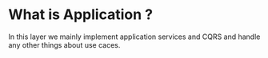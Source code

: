 # What is Application ?

In this layer we mainly implement application services and CQRS and handle any other things about use caces.

